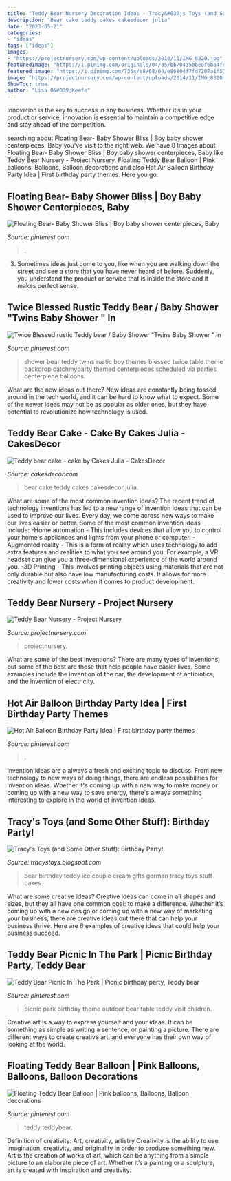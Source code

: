 ```yaml
---
title: "Teddy Bear Nursery Decoration Ideas - Tracy&#039;s Toys (and Some Other Stuff): Birthday Party!"
description: "Bear cake teddy cakes cakesdecor julia"
date: "2023-05-21"
categories:
- "ideas"
tags: ["ideas"]
images:
- "https://projectnursery.com/wp-content/uploads/2014/11/IMG_8320.jpg"
featuredImage: "https://i.pinimg.com/originals/04/35/bb/0435bbedf6ba4fc2a9390711776f08b5.jpg"
featured_image: "https://i.pinimg.com/736x/e8/68/04/e86804f7fd7207a1f5177b07d89ca0cb.jpg"
image: "https://projectnursery.com/wp-content/uploads/2014/11/IMG_8320.jpg"
ShowToc: true
author: "Lisa O&#039;Keefe"
---
```



Innovation is the key to success in any business. Whether it’s in your product or service, innovation is essential to maintain a competitive edge and stay ahead of the competition.

	

		
searching about Floating Bear- Baby Shower Bliss | Boy baby shower centerpieces, Baby you've visit to the right web. We have 8 Images about Floating Bear- Baby Shower Bliss | Boy baby shower centerpieces, Baby like Teddy Bear Nursery - Project Nursery, Floating Teddy Bear Balloon | Pink balloons, Balloons, Balloon decorations and also Hot Air Balloon Birthday Party Idea | First birthday party themes. Here you go:
		
    
## Floating Bear- Baby Shower Bliss | Boy Baby Shower Centerpieces, Baby

<img loading=lazy src="https://i.pinimg.com/originals/16/34/78/163478f0a271c762718046ad6ef1fe52.jpg" onerror="this.onerror=null;this.src='https://tse2.mm.bing.net/th?id=OIP.WCmPNg1gW0KMoYkWFfPv-wHaIG&amp;pid=15.1';" alt="Floating Bear- Baby Shower Bliss | Boy baby shower centerpieces, Baby">

_Source: pinterest.com_

>. 

	

3. Sometimes ideas just come to you, like when you are walking down the street and see a store that you have never heard of before. Suddenly, you understand the product or service that is inside the store and it makes perfect sense.

    
## Twice Blessed Rustic Teddy Bear / Baby Shower &quot;Twins Baby Shower &quot; In

<img loading=lazy src="https://i.pinimg.com/736x/b2/b6/cd/b2b6cd6b29fb1a1b606304505660e9a2.jpg?b=t" onerror="this.onerror=null;this.src='https://tse3.mm.bing.net/th?id=OIP.96g-MJVrNBxH_xusnZkHBAHaFt&amp;pid=15.1';" alt="Twice Blessed rustic Teddy bear / Baby Shower &quot;Twins Baby Shower &quot; in">

_Source: pinterest.com_

>shower bear teddy twins rustic boy themes blessed twice table theme backdrop catchmyparty themed centerpieces scheduled via parties centerpiece balloons. 

	

What are the new ideas out there?
New ideas are constantly being tossed around in the tech world, and it can be hard to know what to expect. Some of the newer ideas may not be as popular as older ones, but they have potential to revolutionize how technology is used.

    
## Teddy Bear Cake - Cake By Cakes Julia - CakesDecor

<img loading=lazy src="https://pic.cakesdecor.com/m/2c67415a784d4ca7a1bff20e5392e426.jpg" onerror="this.onerror=null;this.src='https://tse1.mm.bing.net/th?id=OIP.voDwHdNwZJ1NTLE7T1YJmAHaJQ&amp;pid=15.1';" alt="Teddy bear cake - cake by Cakes Julia - CakesDecor">

_Source: cakesdecor.com_

>bear cake teddy cakes cakesdecor julia. 

	

What are some of the most common invention ideas?
The recent trend of technology inventions has led to a new range of invention ideas that can be used to improve our lives. Every day, we come across new ways to make our lives easier or better. Some of the most common invention ideas include: 
-Home automation - This includes devices that allow you to control your home's appliances and lights from your phone or computer. 
-Augmented reality - This is a form of reality which uses technology to add extra features and realities to what you see around you. For example, a VR headset can give you a three-dimensional experience of the world around you. 
-3D Printing - This involves printing objects using materials that are not only durable but also have low manufacturing costs. It allows for more creativity and lower costs when it comes to product development.

    
## Teddy Bear Nursery - Project Nursery

<img loading=lazy src="https://projectnursery.com/wp-content/uploads/2014/11/IMG_8320.jpg" onerror="this.onerror=null;this.src='https://tse3.mm.bing.net/th?id=OIP.yuB1YY_1U4_R6S3pZkxIPgHaLH&amp;pid=15.1';" alt="Teddy Bear Nursery - Project Nursery">

_Source: projectnursery.com_

>projectnursery. 

	

What are some of the best inventions?
There are many types of inventions, but some of the best are those that help people have easier lives. Some examples include the invention of the car, the development of antibiotics, and the invention of electricity.

    
## Hot Air Balloon Birthday Party Idea | First Birthday Party Themes

<img loading=lazy src="https://i.pinimg.com/736x/e8/68/04/e86804f7fd7207a1f5177b07d89ca0cb.jpg" onerror="this.onerror=null;this.src='https://tse3.mm.bing.net/th?id=OIP.-ARXfQ7Tqfm_Z1GqBvxuvwHaJ3&amp;pid=15.1';" alt="Hot Air Balloon Birthday Party Idea | First birthday party themes">

_Source: pinterest.com_

>. 

	

Invention ideas are a always a fresh and exciting topic to discuss. From new technology to new ways of doing things, there are endless possibilities for invention ideas. Whether it's coming up with a new way to make money or coming up with a new way to save energy, there's always something interesting to explore in the world of invention ideas.

    
## Tracy&#039;s Toys (and Some Other Stuff): Birthday Party!

<img loading=lazy src="http://4.bp.blogspot.com/_ED0zYuiiwBg/TA-9YbKl-lI/AAAAAAAACBQ/AkGWMYe0P3k/s1600/teddy+bear+party.JPG" onerror="this.onerror=null;this.src='https://tse4.mm.bing.net/th?id=OIP.EvslQY8mtFjlJtn4olRfRgHaFj&amp;pid=15.1';" alt="Tracy&#039;s Toys (and Some Other Stuff): Birthday Party!">

_Source: tracystoys.blogspot.com_

>bear birthday teddy ice couple cream gifts german tracy toys stuff cakes. 

	

What are some creative ideas?
Creative ideas can come in all shapes and sizes, but they all have one common goal: to make a difference. Whether it’s coming up with a new design or coming up with a new way of marketing your business, there are creative ideas out there that can help your business thrive. Here are 6 examples of creative ideas that could help your business succeed.

    
## Teddy Bear Picnic In The Park | Picnic Birthday Party, Teddy Bear

<img loading=lazy src="https://i.pinimg.com/originals/04/35/bb/0435bbedf6ba4fc2a9390711776f08b5.jpg" onerror="this.onerror=null;this.src='https://tse1.mm.bing.net/th?id=OIP.5EdxO5V-18VpeWANwRIR1wHaLG&amp;pid=15.1';" alt="Teddy Bear Picnic In The Park | Picnic birthday party, Teddy bear">

_Source: pinterest.com_

>picnic park birthday theme outdoor bear table teddy visit children. 

	

Creative art is a way to express yourself and your ideas. It can be something as simple as writing a sentence, or painting a picture. There are different ways to create creative art, and everyone has their own way of looking at the world.

    
## Floating Teddy Bear Balloon | Pink Balloons, Balloons, Balloon Decorations

<img loading=lazy src="https://i.pinimg.com/736x/b1/ec/98/b1ec98938c6b6742ac4d439f58f931ee.jpg" onerror="this.onerror=null;this.src='https://tse1.mm.bing.net/th?id=OIP.OI0wAMzWkXgDfKcJkmWMUgHaJ3&amp;pid=15.1';" alt="Floating Teddy Bear Balloon | Pink balloons, Balloons, Balloon decorations">

_Source: pinterest.com_

>teddy teddybear. 

	

Definition of creativity: Art, creativity, artistry
Creativity is the ability to use imagination, creativity, and originality in order to produce something new. Art is the creation of works of art, which can be anything from a simple picture to an elaborate piece of art. Whether it’s a painting or a sculpture, art is created with inspiration and creativity.

